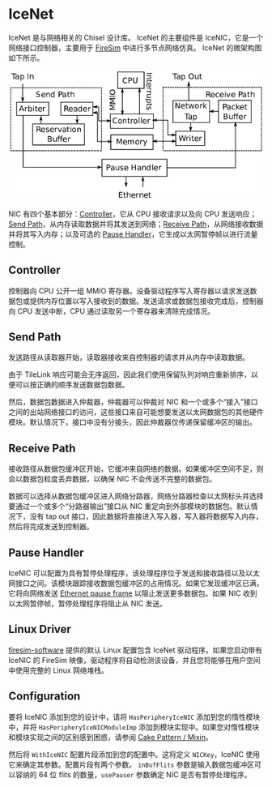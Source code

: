 # IceNet

IceNet 是与网络相关的 Chisel 设计库。 IceNet 的主要组件是 IceNIC，它是一个网络接口控制器，主要用于 [FireSim](https://fires.im/) 中进行多节点网络仿真。 IceNet 的微架构图如下所示。

![IceNet](../assets/icenet.png)

NIC 有四个基本部分：[Controller](https://chipyard.readthedocs.io/en/stable/Generators/IceNet.html#controller)，它从 CPU 接收请求以及向 CPU 发送响应；[Send Path](https://chipyard.readthedocs.io/en/stable/Generators/IceNet.html#send-path)，从内存读取数据并将其发送到网络；[Receive Path](https://chipyard.readthedocs.io/en/stable/Generators/IceNet.html#receive-path)，从网络接收数据并将其写入内存；以及可选的 [Pause Handler](https://chipyard.readthedocs.io/en/stable/Generators/IceNet.html#pause-handler)，它生成以太网暂停帧以进行流量控制。

## Controller

控制器向 CPU 公开一组 MMIO 寄存器。设备驱动程序写入寄存器以请求发送数据包或提供内存位置以写入接收到的数据。发送请求或数据包接收完成后，控制器向 CPU 发送中断，CPU 通过读取另一个寄存器来清除完成情况。

## Send Path

发送路径从读取器开始，读取器接收来自控制器的请求并从内存中读取数据。

由于 TileLink 响应可能会无序返回，因此我们使用保留队列对响应重新排序，以便可以按正确的顺序发送数据包数据。

然后，数据包数据进入仲裁器，仲裁器可以仲裁对 NIC 和一个或多个“接入”接口之间的出站网络接口的访问，这些接口来自可能想要发送以太网数据包的其他硬件模块。默认情况下，接口中没有分接头，因此仲裁器仅传递保留缓冲区的输出。

## Receive Path

接收路径从数据包缓冲区开始，它缓冲来自网络的数据。如果缓冲区空间不足，则会以数据包粒度丢弃数据，以确保 NIC 不会传送不完整的数据包。

数据可以选择从数据包缓冲区进入网络分路器，网络分路器检查以太网标头并选择要通过一个或多个“分路器输出”接口从 NIC 重定向到外部模块的数据包。默认情况下，没有 tap out 接口，因此数据将直接进入写入器，写入器将数据写入内存，然后将完成发送到控制器。

## Pause Handler

IceNIC 可以配置为具有暂停处理程序，该处理程序位于发送和接收路径以及以太网接口之间。该模块跟踪接收数据包缓冲区的占用情况。如果它发现缓冲区已满，它将向网络发送 [Ethernet pause frame](https://en.wikipedia.org/wiki/Ethernet_flow_control#Pause_frame) 以阻止发送更多数据包。如果 NIC 收到以太网暂停帧，暂停处理程序将阻止从 NIC 发送。

## Linux Driver

[firesim-software](https://github.com/firesim/firesim-software) 提供的默认 Linux 配置包含 IceNet 驱动程序。如果您启动带有 IceNIC 的 FireSim 映像，驱动程序将自动检测该设备，并且您将能够在用户空间中使用完整的 Linux 网络堆栈。

## Configuration

要将 IceNIC 添加到您的设计中，请将 `HasPeripheryIceNIC` 添加到您的惰性模块中，并将 `HasPeripheryIceNICModuleImp` 添加到模块实现中。如果您对惰性模块和模块实现之间的区别感到困惑，请参阅 [Cake Pattern / Mixin](https://chipyard.readthedocs.io/en/stable/Chipyard-Basics/Configs-Parameters-Mixins.html#cake-pattern-mixin)。

然后将 `WithIceNIC` 配置片段添加到您的配置中。这将定义 `NICKey`，IceNIC 使用它来确定其参数。配置片段有两个参数。 `inBufFlits` 参数是输入数据包缓冲区可以容纳的 64 位 flits 的数量，`usePauser` 参数确定 NIC 是否有暂停处理程序。